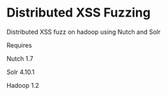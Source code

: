 Distributed XSS Fuzzing
==================

Distributed XSS fuzz on hadoop using Nutch and Solr

Requires

<p> Nutch 1.7
<p> Solr 4.10.1
<p> Hadoop 1.2
